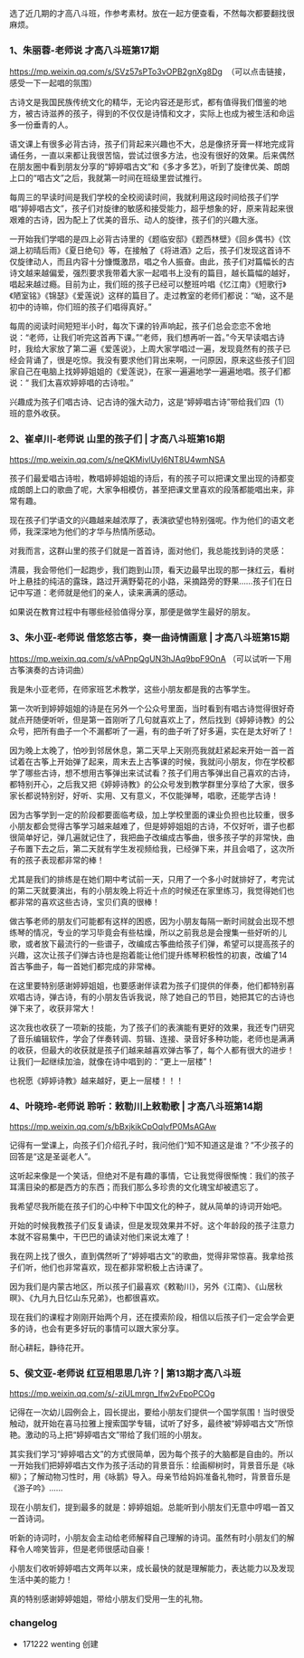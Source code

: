 选了近几期的才高八斗班，作参考素材。放在一起方便查看，不然每次都要翻找很麻烦。

### 1、朱丽蓉-老师说   才高八斗班第17期  

https://mp.weixin.qq.com/s/SVz57sPTo3vOPB2gnXg8Dg  （可以点击链接，感受一下一起唱的氛围）

古诗文是我国民族传统文化的精华，无论内容还是形式，都有值得我们借鉴的地方，被古诗滋养的孩子，得到的不仅仅是诗情和文才，实际上也成为被生活和命运多一份垂青的人。

语文课上有很多必背古诗，孩子们背起来兴趣也不大，总是像挤牙膏一样地完成背诵任务，一直以来都让我很苦恼，尝试过很多方法，也没有很好的效果。后来偶然在朋友圈中看到朋友分享的“婷婷唱古文”和《多才多艺》，听到了旋律优美、朗朗上口的“唱古文”之后，我就第一时间在班级里尝试推行。

每周三的早读时间是我们学校的全校阅读时间，我就利用这段时间给孩子们学唱“婷婷唱古文”，孩子们对旋律的敏感和接受能力，超乎想象的好，原来背起来很艰难的古诗，因为配上了优美的音乐、动人的旋律，孩子们的兴趣大涨。

一开始我们学唱的是四上必背古诗里的《题临安邸》《题西林壁》《回乡偶书》《饮湖上初晴后雨》《夏日绝句》等，在接触了《将进酒》之后，孩子们发现这首诗不仅旋律动人，而且内容十分慷慨激昂，唱之令人振奋。由此，孩子们对篇幅长的古诗文越来越偏爱，强烈要求我带着大家一起唱书上没有的篇目，越长篇幅的越好，唱起来越过瘾。目前为止，我们班的孩子已经可以整班吟唱《忆江南》《短歌行》《陋室铭》《锦瑟》《爱莲说》这样的篇目了。走过教室的老师们都说：“呦，这不是初中的诗嘛，你们班的孩子们唱得真好。”

每周的阅读时间短短半小时，每次下课的铃声响起，孩子们总会恋恋不舍地说：“老师，让我们听完这首再下课。”“老师，我们想再听一首。”今天早读唱古诗时，我给大家放了第二遍《爱莲说》，上周大家学唱过一遍，发现竟然有的孩子已经会背诵了，很是吃惊。我没有要求他们背出来啊，一问原因，原来这些孩子们回家自己在电脑上找婷婷姐姐的《爱莲说》，在家一遍遍地学一遍遍地唱。孩子们都说：“ 我们太喜欢婷婷唱的古诗啦。”

兴趣成为孩子们唱古诗、记古诗的强大动力，这是“婷婷唱古诗”带给我们四（1）班的意外收获。


### 2、崔卓川-老师说   山里的孩子们 | 才高八斗班第16期 

https://mp.weixin.qq.com/s/neQKMivlUyI6NT8U4wmNSA

孩子们最爱唱古诗啦，教唱婷婷姐姐的诗后，有的孩子可以把课文里出现的诗都变成朗朗上口的歌曲了呢，大家争相模仿，甚至把课文里喜欢的段落都能唱出来，非常有趣。

现在孩子们学语文的兴趣越来越浓厚了，表演欲望也特别强呢。作为他们的语文老师，我深深地为他们的才华与热情所感动。

对我而言，这群山里的孩子们就是一首首诗，面对他们，我总能找到诗的灵感：

清晨，我会带他们一起跑步，我们跑到山顶，看天边最早出现的那一抹红云，看树叶上悬挂的纯洁的露珠，路过开满野菊花的小路，采摘路旁的野果……孩子们在日记中写道：老师就是他们的亲人，读来满满的感动。

如果说在教育过程中有哪些经验值得分享，那便是做学生最好的朋友。


### 3、朱小亚-老师说  借悠悠古筝，奏一曲诗情画意 | 才高八斗班第15期  

https://mp.weixin.qq.com/s/vAPnpQgUN3hJAq9bpF9OnA （可以试听一下用古筝演奏的古诗词曲）

我是朱小亚老师，在师家班艺术教学，这些小朋友都是我的古筝学生。

第一次听到婷婷姐姐的诗是在另外一个公众号里面，当时看到有唱古诗觉得很好奇就点开随便听听，但是第一首刚听了几句就喜欢上了，然后找到《婷婷诗教》的公众号，把所有曲子一个不漏都听了一遍，有的曲子听了好多遍，实在是太好听了！

因为晚上太晚了，怕吵到邻居休息，第二天早上天刚亮我就赶紧起来开始一首一首试着在古筝上开始弹了起来，周末去上古筝课的时候，我就问小朋友，你在学校都学了哪些古诗，想不想用古筝弹出来试试看？孩子们用古筝弹出自己喜欢的古诗，都特别开心，之后我又把《婷婷诗教》的公众号发到教学群里分享给了大家，很多家长都说特别好，好听、实用、又有意义，不仅能弹琴，唱歌，还能学古诗！
 
因为古筝学到一定的阶段都要面临考级，加上学校里面的课业负担也比较重，很多小朋友都会觉得古筝学习越来越难了，但是婷婷姐姐的古诗，不仅好听，谱子也都很简单好记，弹几遍就记住了，我把曲子改编成古筝曲，很多孩子学的非常快，曲子布置下去之后，第二天就有学生发视频给我，已经弹下来，并且会唱了，这次所有的孩子表现都非常的棒！

尤其是我们的排练是在她们期中考试前一天，只用了一个多小时就排好了，考完试的第二天就要演出，有的小朋友晚上将近十点的时候还在家里练习，我觉得她们也都非常的喜欢这些古诗，宝贝们真的很棒！
 
做古筝老师的朋友们可能都有这样的困惑，因为小朋友每隔一断时间就会出现不想练琴的情况，专业的学习毕竟会有些枯燥，所以之前我总是会搜集一些好听的儿歌，或者放下最流行的一些谱子，改编成古筝曲给孩子们弹，希望可以提高孩子的兴趣，这次让孩子们弹古诗也是抱着能让他们提升练琴积极性的初衷，改编了14首古筝曲子，每一首她们都完成的非常棒。

在这里要特别感谢婷婷姐姐，也要感谢伴读君为孩子们提供的伴奏，他们都特别喜欢唱古诗，弹古诗，有的小朋友告诉我说，除了她自己的节目，她把其它的古诗也弹下来了，收获非常大！

这次我也收获了一项新的技能，为了孩子们的表演能有更好的效果，我还专门研究了音乐编辑软件，学会了伴奏转调、剪辑、连接、录音好多种功能，老师也是满满的收获，但最大的收获就是孩子们越来越喜欢弹古筝了，每个人都有很大的进步！让我们一起继续加油，就像在诗中唱到的：“更上一层楼”！

也祝愿《婷婷诗教》越来越好，更上一层楼！！！


### 4、叶晓玲-老师说  聆听：敕勒川上敕勒歌 | 才高八斗班第14期 

https://mp.weixin.qq.com/s/bBxjkikCpOqlvfP0MsAGAw

记得有一堂课上，向孩子们介绍孔子时，我问他们“知不知道这是谁？”不少孩子的回答是“这是圣诞老人”。

这听起来像是一个笑话，但绝对不是有趣的事情，它让我觉得很惭愧：我们的孩子耳濡目染的都是西方的东西；而我们那么多珍贵的文化瑰宝却被遗忘了。

我希望尽我所能在孩子们的心中种下中国文化的种子，就从简单的诗词开始吧。

开始的时候我教孩子们反复诵读，但是发现效果并不好。这个年龄段的孩子注意力本就不容易集中，干巴巴的诵读对他们来说太难了！

我在网上找了很久，直到偶然听了“婷婷唱古文”的歌曲，觉得非常惊喜。我拿给孩子们听，他们也非常喜欢，现在都非常积极上古诗课了。

因为我们是内蒙古地区，所以孩子们最喜欢《敕勒川》，另外《江南》、《山居秋暝》、《九月九日忆山东兄弟》，也都很喜欢。

现在我们的课程才刚刚开始两个月，还在摸索阶段，相信以后孩子们一定会学会更多的诗，也会有更多好玩的事情可以跟大家分享。

耐心耕耘，静待花开。

### 5、侯文亚-老师说  红豆相思思几许？| 第13期才高八斗班

https://mp.weixin.qq.com/s/-ziULmrgn_Ifw2vFpoPCOg

记得在一次幼儿园例会上，园长提出，要给小朋友们提供一个国学氛围！当时很受触动，就开始在喜马拉雅上搜索国学专辑，试听了好多，最终被“婷婷唱古文”所惊艳。激动的马上把“婷婷唱古文”带给了我们班的小朋友。

其实我们学习“婷婷唱古文”的方式很简单，因为每个孩子的大脑都是自由的。所以一开始我们把婷婷唱古文作为孩子活动的背景音乐：绘画柳树时，背景音乐是《咏柳》；了解动物习性时，用《咏鹅》导入。母亲节给妈妈准备礼物时，背景音乐是《游子吟》......

现在小朋友们，提到最多的就是：婷婷姐姐。总能听到小朋友们无意中哼唱一首又一首诗词。

听新的诗词时，小朋友会主动给老师解释自己理解的诗词。虽然有时小朋友们的解释令人啼笑皆非，但是老师很感动自豪！

小朋友们收听婷婷唱古文两年以来，成长最快的就是理解能力，表达能力以及发现生活中美的能力！

真的特别感谢婷婷姐姐，带给小朋友们受用一生的礼物。


 ### changelog
 - 171222 wenting 创建
